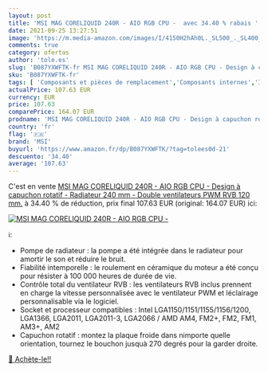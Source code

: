 ```yaml
---
layout: post
title: 'MSI MAG CORELIQUID 240R - AIO RGB CPU -  avec 34.40 % rabais '
date: 2021-09-25 13:27:51
image: 'https://m.media-amazon.com/images/I/4150H2hAh0L._SL500_._SL400_.jpg'
comments: true
category: ofertas
author: 'tole.es'
slug: 'B087YXWFTK-fr MSI MAG CORELIQUID 240R - AIO RGB CPU - Design à capuchon...'
sku: 'B087YXWFTK-fr'
tags: [ 'Composants et pièces de remplacement','Composants internes','Informatique','Refroidissement et ventilateurs','Watercooling','msi', ]
actualPrice: 107.63 EUR
currency: EUR
price: 107.63
comparePrice: 164.07 EUR
prodname: 'MSI MAG CORELIQUID 240R - AIO RGB CPU - Design à capuchon rotatif - Radiateur 240 mm - Double ventilateurs PWM RVB 120 mm.'
country: 'fr'
flag: '🇫🇷'
brand: 'MSI'
buyurl: 'https://www.amazon.fr/dp/B087YXWFTK/?tag=tolees0d-21'
descuento: '34.40'
average: '107.63'
---
```


C'est en vente [MSI MAG CORELIQUID 240R - AIO RGB CPU - Design à capuchon rotatif - Radiateur 240 mm - Double ventilateurs PWM RVB 120 mm.](https://www.amazon.fr/dp/B087YXWFTK/?tag=tolees0d-21)  à  34.40 % de réduction, prix final  107.63 EUR (original: 164.07 EUR) ici:

[![MSI MAG CORELIQUID 240R - AIO RGB CPU - ](https://m.media-amazon.com/images/I/4150H2hAh0L._SL500_._SL400_.jpg)](https://www.amazon.fr/dp/B087YXWFTK/?tag=tolees0d-21)

ℹ️:

- Pompe de radiateur : la pompe a été intégrée dans le radiateur pour amortir le son et réduire le bruit.
- Fiabilité intemporelle : le roulement en céramique du moteur a été conçu pour résister à 100 000 heures de durée de vie.
- Contrôle total du ventilateur RVB : les ventilateurs RVB inclus prennent en charge la vitesse personnalisée avec le ventilateur PWM et léclairage personnalisable via le logiciel.
- Socket et processeur compatibles : Intel LGA1150/1151/1155/1156/1200, LGA1366, LGA2011, LGA2011-3, LGA2066 / AMD AM4, FM2+, FM2, FM1, AM3+, AM2
- Capuchon rotatif : montez la plaque froide dans nimporte quelle orientation, tournez le bouchon jusquà 270 degrés pour la garder droite.

[🛒 Achète-le!!](https://www.amazon.fr/dp/B087YXWFTK/?tag=tolees0d-21)
